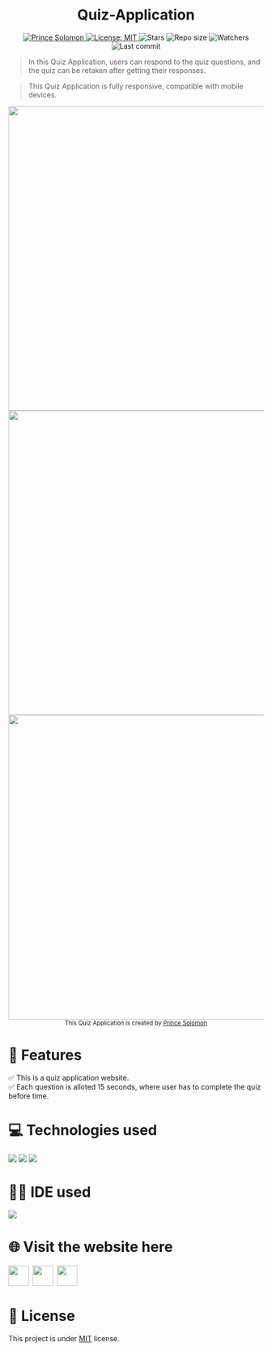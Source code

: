 <h1 align="center">Quiz-Application</h1> 
 
<p align="center">	
   <a href="https://www.linkedin.com/in/princexz">
      <img alt="Prince Solomon" src="https://img.shields.io/badge/-princexz-1AD043?style=flat&logo=Linkedin&logoColor=white" />
   </a>
  <a href="https://github.com/princexz/Quiz-Application/blob/main/License">
    <img alt="License: MIT" src="https://img.shields.io/github/license/princexz/Quiz-Application?color=#1AD043" />
  </a>
  <img alt="Stars" src= "https://img.shields.io/github/stars/princexz/Quiz-Application?color=#1AD043" />
  <img alt="Repo size" src="https://img.shields.io/github/repo-size/princexz/Quiz-Application?color=#1AD043" />
<img alt= "Watchers" src="https://img.shields.io/github/watchers/princexz/Quiz-Application?color=#1AD043" />
<img alt= "Last commit" src="https://img.shields.io/github/last-commit/princexz/Quiz-Application?color=#1AD043" />
</p>


> In this Quiz Application, users can respond to the quiz questions, and the quiz can be retaken after getting their responses. 

> This Quiz Application is fully responsive, compatible with mobile devices.



<div align="center">
<img width="600" src="https://github.com/princexz/princexz/blob/main/Portfolio/img5.jpg" /> 
<img width="600" src="https://github.com/princexz/princexz/blob/main/Portfolio/quiz.jpg" />
<img width="600" src="https://github.com/princexz/princexz/blob/main/Portfolio/quiz1.jpg" />
</div>


<div align="center">
<sub>This Quiz Application is created by
<a href="https://github.com/princexz">Prince Solomon </a>
</sub>
</div>

# 📝 Features 
✅ This is a quiz application website. <br>
✅ Each question is alloted 15 seconds, where user has to complete the quiz before time. 

# 💻 Technologies used
<img src="https://img.shields.io/badge/HTML5-FF3300?style=for-the-badge&logo=html5&logoColor=white">
<img src="https://img.shields.io/badge/CSS3-0066FF?style=for-the-badge&logo=css3&logoColor=white">
<img src="https://img.shields.io/badge/JavaScript-FFF600?style=for-the-badge&logo=javascript&logoColor=white">

# 👩‍💻 IDE used
<img src="https://img.shields.io/badge/Visual_Studio_Code-0078D4?style=for-the-badge&logo=visual%20studio%20code&logoColor=white">

# 🌐 Visit the website here
<a href="https://princexz.github.io/Quiz-Application/">
<img width="40" height="40" src="https://github.com/princexz/princexz/blob/main/Portfolio/github.png"></a>
&nbsp;<a href="https://quizapplsite.netlify.app"><img width="40" height="40" src="https://github.com/princexz/princexz/blob/main/Portfolio/netlify.jpg"></a>
&nbsp;<a href="https://quiz-application-pearl.vercel.app/"><img width="40" height="40" src="https://github.com/princexz/princexz/blob/main/Portfolio/vercel.png"></a>

# 📕 License
This project is under <a href="https://github.com/princexz/Quiz-Application/blob/main/LICENSE">MIT</a> license.

